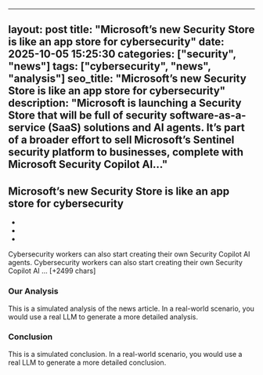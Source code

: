 
---
layout: post
title: "Microsoft’s new Security Store is like an app store for cybersecurity" 
date: 2025-10-05 15:25:30 
categories: ["security", "news"]
tags: ["cybersecurity", "news", "analysis"]
seo_title: "Microsoft’s new Security Store is like an app store for cybersecurity" 
description: "Microsoft is launching a Security Store that will be full of security software-as-a-service (SaaS) solutions and AI agents. It’s part of a broader effort to sell Microsoft’s Sentinel security platform to businesses, complete with Microsoft Security Copilot AI…" 
---


## Microsoft’s new Security Store is like an app store for cybersecurity

<ul><li></li><li></li><li></li></ul>
Cybersecurity workers can also start creating their own Security Copilot AI agents.
Cybersecurity workers can also start creating their own Security Copilot AI … [+2499 chars]

### Our Analysis

This is a simulated analysis of the news article. In a real-world scenario, you would use a real LLM to generate a more detailed analysis.

### Conclusion

This is a simulated conclusion. In a real-world scenario, you would use a real LLM to generate a more detailed conclusion.
